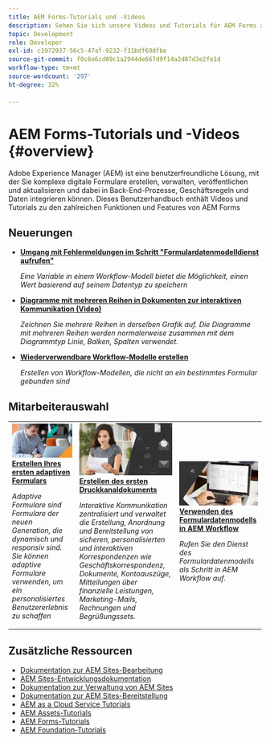 ```yaml
---
title: AEM Forms-Tutorials und -Videos
description: Sehen Sie sich unsere Videos und Tutorials für AEM Forms an, mit Ressourcen und Dokumentation zur Beantwortung Ihrer Fragen.
topic: Development
role: Developer
exl-id: c1972937-56c5-47af-9232-f31bdf69dfbe
source-git-commit: f0c6e6cd09c1a2944de667d9f14a2d87d3e2fe1d
workflow-type: tm+mt
source-wordcount: '297'
ht-degree: 32%

---
```


# AEM Forms-Tutorials und -Videos {#overview}

Adobe Experience Manager (AEM) ist eine benutzerfreundliche Lösung, mit der Sie komplexe digitale Formulare erstellen, verwalten, veröffentlichen und aktualisieren und dabei in Back-End-Prozesse, Geschäftsregeln und Daten integrieren können. Dieses Benutzerhandbuch enthält Videos und Tutorials zu den zahlreichen Funktionen und Features von AEM Forms

<div id="whats-new-section">

## Neuerungen

* **[Umgang mit Fehlermeldungen im Schritt &quot;Formulardatenmodelldienst aufrufen&quot;](./adaptive-forms/handling-error-messages-in-invoke-fdm-step.md)**

   *Eine Variable in einem Workflow-Modell bietet die Möglichkeit, einen Wert basierend auf seinem Datentyp zu speichern*

* **[Diagramme mit mehreren Reihen in Dokumenten zur interaktiven Kommunikation (Video)](./interactive-communications/multiseriescharts.md)**

   *Zeichnen Sie mehrere Reihen in derselben Grafik auf. Die Diagramme mit mehreren Reihen werden normalerweise zusammen mit dem Diagrammtyp Linie, Balken, Spalten verwendet.*

* **[Wiederverwendbare Workflow-Modelle erstellen](./adaptive-forms/re-usable-aem-forms-workflow-models-article.md)**

   *Erstellen von Workflow-Modellen, die nicht an ein bestimmtes Formular gebunden sind*

</div>

<div id="recs-overview-body-1"></div>
<div id="recs-overview-body-2"></div>
<div id="recs-overview-body-3"></div>
<div id="recs-overview-body-4"></div>
<div id="recs-overview-body-5"></div>
<div id="recs-overview-body-6"></div>

<div id="staff-picks-section">

## Mitarbeiterauswahl

<table>
<tr>
  <td>
    <a href="./creating-your-first-adaptive-form/introduction-and-setup.md">
      <img alt="Erstellen Ihres ersten adaptiven Formulars" src="./assets/afhero.png" />
    </a>
    <div>
      <a href="./creating-your-first-adaptive-form/introduction-and-setup.md">
    <strong>Erstellen Ihres ersten adaptiven Formulars</strong>
    </a>
    </div>
    <p>
    <em>Adaptive Formulare sind Formulare der neuen Generation, die dynamisch und responsiv sind. Sie können adaptive Formulare verwenden, um ein personalisiertes Benutzererlebnis zu schaffen</em>
    <p>
  </td>
   <td>
    <a href="./ic-print-channel-tutorial/introduction.md">
      <img alt="Erstellen des ersten Druckkanaldokuments" src="./assets/correspondence-management1.png" />
    </a>
    <div>
      <a href="./ic-print-channel-tutorial/introduction.md">
    <strong>Erstellen des ersten Druckkanaldokuments</strong>
    </a>
    </div>
    <p>
    <em>Interaktive Kommunikation zentralisiert und verwaltet die Erstellung, Anordnung und Bereitstellung von sicheren, personalisierten und interaktiven Korrespondenzen wie Geschäftskorrespondenz, Dokumente, Kontoauszüge, Mitteilungen über finanzielle Leistungen, Marketing-Mails, Rechnungen und Begrüßungssets. </em>
    <p>
  </td>
  <td>
    <a href="./adaptive-forms/form-data-model-service-as-step-in-workflow-video-use.md">
      <img alt="Verwenden des Formulardatenmodells in AEM Workflow" src="./assets/fdmlogo.png" />
    </a>
    <div>
      <a href="./adaptive-forms/form-data-model-service-as-step-in-workflow-video-use.md">
    <strong>Verwenden des Formulardatenmodells in AEM Workflow</strong>
    </a>
    </div>
    <p>
    <em>Rufen Sie den Dienst des Formulardatenmodells als Schritt in AEM Workflow auf.</em>
    <p>
  </td>
</tr>
</table>

</div>




## Zusätzliche Ressourcen

* [Dokumentation zur AEM Sites-Bearbeitung](https://experienceleague.adobe.com/docs/experience-manager-65/authoring/home.html)
* [AEM Sites-Entwicklungsdokumentation](https://experienceleague.adobe.com/docs/experience-manager-65/developing/home.html)
* [Dokumentation zur Verwaltung von AEM Sites](https://experienceleague.adobe.com/docs/experience-manager-65/administering/home.html)
* [Dokumentation zur AEM Sites-Bereitstellung](https://experienceleague.adobe.com/docs/experience-manager-65/deploying/home.html)
* [AEM as a Cloud Service Tutorials](/help/cloud-service/overview.md)
* [AEM Assets-Tutorials](/help/assets/overview.md)
* [AEM Forms-Tutorials](/help/forms/overview.md)
* [AEM Foundation-Tutorials](/help/foundation/overview.md)
